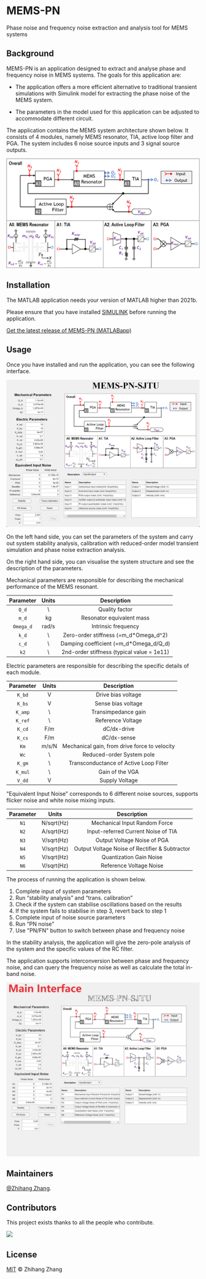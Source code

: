 # MEMS-PN
Phase noise and frequency noise extraction and analysis tool for MEMS systems

## Background

MEMS-PN is an application designed to extract and analyse phase and frequency noise in MEMS systems. The goals for this application are:

- The application offers a more efficient alternative to traditional transient simulations with Simulink model for extracting the phase noise of the MEMS system.

- The parameters in the model used for this application can be adjusted to accommodate different circuit.

The application contains the MEMS system architecture shown below. It consists of 4 modules, namely MEMS resonator, TIA, active loop filter and PGA. The system includes 6 noise source inputs and 3 signal source outputs.

<img src="https://github.com/refuliar/ImageBed/blob/main/MEMS-PN/System.png" alt="model"/>

## Installation

The MATLAB application needs your version of MATLAB higher than 2021b.

Please ensure that you have installed [SIMULINK](https://ww2.mathworks.cn/products/simulink.html) before running the application.

[Get the latest release of MEMS-PN (MATLABapp)](https://github.com/refuliar/MEMS-PN/releases/tag/matlabapp)

## Usage

Once you have installed and run the application, you can see the following interface.

![图片1](https://github.com/refuliar/ImageBed/blob/main/MEMS-PN/MainInterface.png)

On the left hand side, you can set the parameters of the system and carry out system stability analysis, calibration with reduced-order model transient simulation and phase noise extraction analysis.

On the right hand side, you can visualise the system structure and see the description of the parameters.

Mechanical parameters are responsible for describing the mechanical performance of the MEMS resonant.

|   Parameter   |     Units      |                 Description                    |
| :-----------: | :------------: | :--------------------------------------------: |
|    `Q_d`      |      \         |         Quality factor                         |
|    `m_d`      |      kg        |         Resonator equivalent mass              |
|    `Omega_d`  |      rad/s     |         Intrinsic frequency                    |
|    `k_d`      |      \         |   Zero-order stiffness (=m_d*Omega_d^2)        |
|    `c_d`      |      \         |   Damping coefficient  (=m_d*Omega_d/Q_d)      |
|    `k2`       |      \         |   2nd-order stiffness (typical value = 1e11)   |

Electric parameters are responsible for describing the specific details of each module.

|   Parameter   |     Units      |                 Description                    |
| :-----------: | :------------: | :--------------------------------------------: |
|    `K_bd`     |      V         |         Drive bias voltage                     |
|    `K_bs`     |      V         |         Sense bias voltage                     |
|    `K_amp`    |      \         |         Transimpedance gain                    |
|    `K_ref`    |      \         |         Reference Voltage                      |
|    `K_cd`     |      F/m       |         dC/dx-drive                            |
|    `K_cs`     |      F/m       |         dC/dx-sense                            |
|    `Km`       |     m/s/N      |  Mechanical gain, from drive force to velocity |
|    `Wc`       |      \         |         Reduced-order System pole              |
|    `K_gm`     |      \         |  Transconductance of Active Loop Filter        |
|    `K_mul`    |      \         |         Gain of the VGA                        |
|    `V_dd`     |      V         |         Supply Voltage                         |

"Equivalent Input Noise" corresponds to 6 different noise sources, supports flicker noise and white noise mixing inputs.

|   Parameter   |     Units      |                Description                     |
| :-----------: | :------------: | :--------------------------------------------: |
|     `N1`      |  N/sqrt(Hz)    |     Mechanical Input Random Force              |
|     `N2`      |  A/sqrt(Hz)    |     Input-referred Current Noise of TIA        |
|     `N3`      |  V/sqrt(Hz)    |     Output Voltage Noise of PGA                |
|     `N4`      |  V/sqrt(Hz)    | Output Voltage Noise of Rectifier & Subtractor |
|     `N5`      |  V/sqrt(Hz)    |     Quantization Gain Noise                    |
|     `N6`      |  V/sqrt(Hz)    |     Reference Voltage Noise                    |

The process of running the application is shown below.

1. Complete input of system parameters
2. Run “stability analysis” and “trans. calibration”
3. Check if the system can stabilise oscillations based on the results
4. If the system fails to stabilise in step 3, revert back to step 1
5. Complete input of noise source parameters
6. Run “PN noise”
7. Use "PN/FN" button to switch between phase and frequency noise

In the stability analysis, the application will give the zero-pole analysis of the system and the specific values of the RC filter.

The application supports interconversion between phase and frequency noise, and can query the frequency noise as well as calculate the total in-band noise.

![图片2](https://github.com/refuliar/ImageBed/blob/main/MEMS-PN/process.gif)

## Maintainers

[@Zhihang Zhang](https://github.com/refuliar).

## Contributors

This project exists thanks to all the people who contribute.

<a href="https://github.com/refuliar/MEMS-PN/graphs/contributors">
  <img src="https://contrib.rocks/image?repo=refuliar/MEMS-PN" />
</a>

## License

[MIT](https://github.com/RichardLitt/standard-readme/blob/main/LICENSE) © Zhihang Zhang
